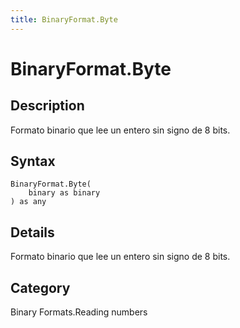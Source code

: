 ```yaml
---
title: BinaryFormat.Byte
---
```


# BinaryFormat.Byte


## Description

Formato binario que lee un entero sin signo de 8 bits.


## Syntax

```powerquery
BinaryFormat.Byte(
    binary as binary
) as any
```


## Details

Formato binario que lee un entero sin signo de 8 bits.



## Category
Binary Formats.Reading numbers
